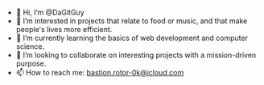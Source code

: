 - 👋 Hi, I’m @DaGitGuy
- 👀 I’m interested in projects that relate to food or music, and that make people's lives more efficient. 
- 🌱 I’m currently learning the basics of web development and computer science.
- 💞️ I’m looking to collaborate on interesting projects with a mission-driven purpose.
- 📫 How to reach me: bastion.rotor-0k@icloud.com

<!---
DaGitGuy/DaGitGuy is a ✨ special ✨ repository because its `README.md` (this file) appears on your GitHub profile.
You can click the Preview link to take a look at your changes.
--->
